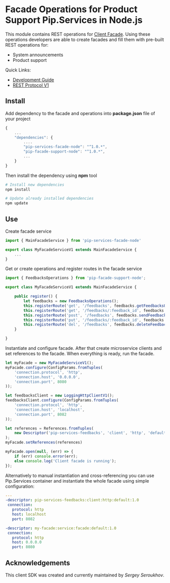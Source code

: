 # Facade Operations for Product Support Pip.Services in Node.js

This module contains REST operations for [Client Facade](github.com:pip-services/pip-services-facade-node.git).
Using these operations developers are able to create facades and fill them with pre-built REST operations for:

* System announcements
* Product support

<a name="links"></a> Quick Links:

* [Development Guide](doc/Development.md)
* [REST Protocol V1](doc/RestProtocolV1.md)

## Install

Add dependency to the facade and operations into **package.json** file of your project
```javascript
{
    ...
    "dependencies": {
        ....
        "pip-services-facade-node": "^1.0.*",
        "pip-facade-support-node": "^1.0.*",
        ...
    }
}
```

Then install the dependency using **npm** tool
```bash
# Install new dependencies
npm install

# Update already installed dependencies
npm update
```

## Use

Create facade service
```typescript
import { MainFacadeService } from 'pip-services-facade-node'

export class MyFacadeServiceV1 extends MainFacadeService {
    ...
}
```

Get or create operations and register routes in the facade service
```typescript
import { FeedbacksOperations } from 'pip-facade-support-node';

export class MyFacadeServiceV1 extends MainFacadeService {

    public register() {
        let feedbacks = new FeedbacksOperations();
        this.registerRoute('get', '/feedbacks', feedbacks.getFeedbacksOperation());
        this.registerRoute('get', '/feedbacks/:feedback_id', feedbacks.getFeedbackOperation());
        this.registerRoute('post', '/feedbacks', feedbacks.sendFeedbackOperation());
        this.registerRoute('put', '/feedbacks/:feedback_id', feedbacks.replyFeedbackOperation());
        this.registerRoute('del', '/feedbacks', feedbacks.deleteFeedbackOperation());
    }

}
```

Instantiate and configure facade. After that create microservice clients and set references to the facade.
When everything is ready, run the facade.
```typescript
let myFacade = new MyFacadeServiceV1();
myFacade.configure(ConfigParams.fromTuples(
    'connection.protocol', 'http',
    'connection.host', '0.0.0.0',
    'connection.port', 8080
));

let feedbacksClient = new LoggingHttpClientV1();
feedbacksClient.configure(ConfigParams.fromTuples(
    'connection.protocol', 'http',
    'connection.host', 'localhost',
    'connection.port', 8082
));

let references = References.fromTuples(
    new Descriptor('pip-services-feedbacks', 'client', 'http', 'default', '1.0'), feedbacksClient
);
myFacade.setReferences(references)

myFacade.open(null, (err) => {
    if (err) console.error(err);
    else console.log('Client facade is running');
});
```

Alternatively to manual instantiation and cross-referencing you can use Pip.Services container
and instantiate the whole facade using simple configuration:
```yaml
---
-descriptor: pip-services-feedbacks:client:http:default:1.0
 connection:
   protocol: http
   host: localhost
   port: 8082

-descriptor: my-facade:service:facade:default:1.0
 connection:
   protocol: http
   host: 0.0.0.0
   port: 8080
```

## Acknowledgements

This client SDK was created and currently maintained by *Sergey Seroukhov*.


